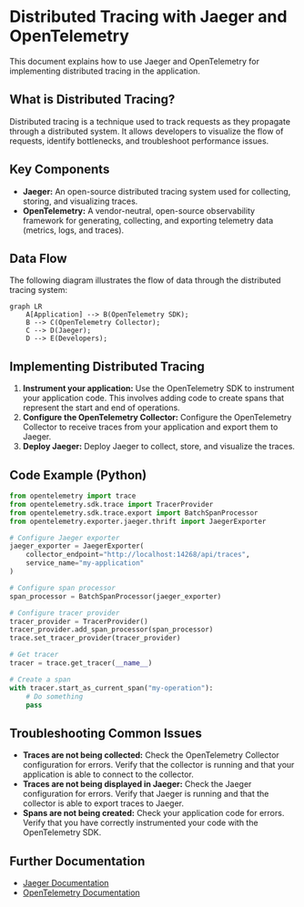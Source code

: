 # Distributed Tracing with Jaeger and OpenTelemetry

This document explains how to use Jaeger and OpenTelemetry for implementing distributed tracing in the application.

## What is Distributed Tracing?

Distributed tracing is a technique used to track requests as they propagate through a distributed system. It allows developers to visualize the flow of requests, identify bottlenecks, and troubleshoot performance issues.

## Key Components

*   **Jaeger:** An open-source distributed tracing system used for collecting, storing, and visualizing traces.
*   **OpenTelemetry:** A vendor-neutral, open-source observability framework for generating, collecting, and exporting telemetry data (metrics, logs, and traces).

## Data Flow

The following diagram illustrates the flow of data through the distributed tracing system:

```mermaid
graph LR
    A[Application] --> B(OpenTelemetry SDK);
    B --> C(OpenTelemetry Collector);
    C --> D(Jaeger);
    D --> E(Developers);
```

## Implementing Distributed Tracing

1.  **Instrument your application:** Use the OpenTelemetry SDK to instrument your application code. This involves adding code to create spans that represent the start and end of operations.
2.  **Configure the OpenTelemetry Collector:** Configure the OpenTelemetry Collector to receive traces from your application and export them to Jaeger.
3.  **Deploy Jaeger:** Deploy Jaeger to collect, store, and visualize the traces.

## Code Example (Python)

```python
from opentelemetry import trace
from opentelemetry.sdk.trace import TracerProvider
from opentelemetry.sdk.trace.export import BatchSpanProcessor
from opentelemetry.exporter.jaeger.thrift import JaegerExporter

# Configure Jaeger exporter
jaeger_exporter = JaegerExporter(
    collector_endpoint="http://localhost:14268/api/traces",
    service_name="my-application"
)

# Configure span processor
span_processor = BatchSpanProcessor(jaeger_exporter)

# Configure tracer provider
tracer_provider = TracerProvider()
tracer_provider.add_span_processor(span_processor)
trace.set_tracer_provider(tracer_provider)

# Get tracer
tracer = trace.get_tracer(__name__)

# Create a span
with tracer.start_as_current_span("my-operation"):
    # Do something
    pass
```

## Troubleshooting Common Issues

*   **Traces are not being collected:** Check the OpenTelemetry Collector configuration for errors. Verify that the collector is running and that your application is able to connect to the collector.
*   **Traces are not being displayed in Jaeger:** Check the Jaeger configuration for errors. Verify that Jaeger is running and that the collector is able to export traces to Jaeger.
*   **Spans are not being created:** Check your application code for errors. Verify that you have correctly instrumented your code with the OpenTelemetry SDK.

## Further Documentation

*   [Jaeger Documentation](https://www.jaegertracing.io/docs/)
*   [OpenTelemetry Documentation](https://opentelemetry.io/docs/)